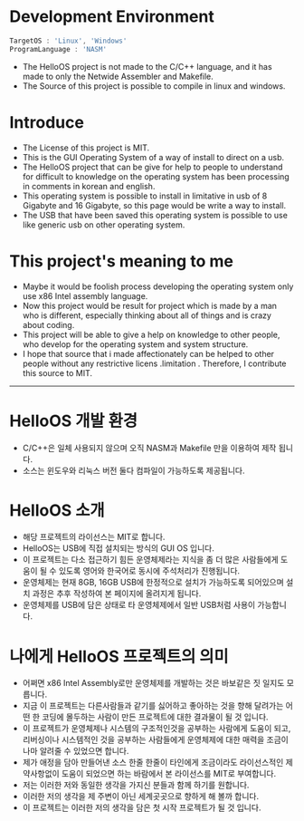 Development Environment
=======
```nasm
TargetOS : 'Linux', 'Windows'
ProgramLanguage : 'NASM'
```
- The HelloOS project is not made to the C/C++ language, and it has made to only the Netwide Assembler and Makefile.
- The Source of this project is possible to compile in linux and windows.

Introduce
=======
- The License of this project is MIT.
- This is the GUI Operating System of a way of install to direct on a usb.
- The HelloOS project that can be give for help to people to understand for difficult to knowledge on the operating system has been processing in comments in korean and english.
- This operating system is possible to install in limitative in usb of 8 Gigabyte and 16 Gigabyte, so this page would be write a way to install.
- The USB that have been saved this operating system is possible to use like generic usb on other operating system.

This project's meaning to me
=====
- Maybe it would be foolish process developing the operating system only use x86 Intel assembly language.
- Now this project would be result for project which is made by a man who is different, especially thinking about all of things and is crazy about coding.
- This project will be able to give a help on knowledge to other people, who develop for the operating system and system structure.
- I hope that source that i made affectionately can be helped to other people without any restrictive licens .limitation . Therefore, I contribute this source to MIT.

<hr />

HelloOS 개발 환경
======
- C/C++은 일체 사용되지 않으며 오직 NASM과 Makefile 만을 이용하여 제작 됩니다.
- 소스는 윈도우와 리눅스 버전 둘다 컴파일이 가능하도록 제공됩니다.

HelloOS 소개
=======
- 해당 프로젝트의 라이선스는 MIT로 합니다.
- HelloOS는 USB에 직접 설치되는 방식의 GUI OS 입니다.
- 이 프로젝트는 다소 접근하기 힘든 운영체제라는 지식을 좀 더 많은 사람들에게 도움이 될 수 있도록 영어와 한국어로 동시에 주석처리가 진행됩니다.
- 운영체제는 현재 8GB, 16GB USB에 한정적으로 설치가 가능하도록 되어있으며 설치 과정은 추후 작성하여 본 페이지에 올려지게 됩니다.
- 운영체제를 USB에 담은 상태로 타 운영체제에서 일반 USB처럼 사용이 가능합니다.

나에게 HelloOS 프로젝트의 의미
=======
- 어쩌면 x86 Intel Assembly로만 운영체제를 개발하는 것은 바보같은 짓 일지도 모릅니다.
- 지금 이 프로젝트는 다른사람들과 같기를 싫어하고 좋아하는 것을 향해 달려가는 어떤 한 코딩에 몰두하는 사람이 만든 프로젝트에 대한 결과물이 될 것 입니다.
- 이 프로젝트가 운영체제나 시스템의 구조적인것을 공부하는 사람에게 도움이 되고, 리버싱이나 시스템적인 것을 공부하는 사람들에게 운영체제에 대한 매력을 조금이나마 알려줄 수 있었으면 합니다.
- 제가 애정을 담아 만들어낸 소스 한줄 한줄이 타인에게 조금이라도 라이선스적인 제약사항없이 도움이 되었으면 하는 바람에서 본 라이선스를 MIT로 부여합니다.
- 저는 이러한 저와 동일한 생각을 가지신 분들과 함께 하기를 원합니다.
- 이러한 저의 생각을 제 주변이 아닌 세계곳곳으로 향하게 해 볼까 합니다.
- 이 프로젝트는 이러한 저의 생각을 담은 첫 시작 프로젝트가 될 것 입니다.

